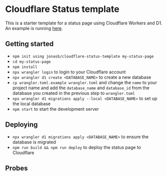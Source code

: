 # Cloudflare Status template

This is a starter template for a status page using Cloudflare Workers and D1.
An example is running [here](https://cloudflare-status-template.dossierhq.workers.dev).

## Getting started

- `npm init using jonasb/cloudflare-status-template my-status-page`
- `cd my-status-page`
- `npm install`
- `npx wrangler login` to login to your Cloudflare account
- `npx wrangler d1 create <DATABASE_NAME>` to create a new database
- `cp wrangler.toml.example wrangler.toml` and change the `name` to your
  project name and add the `database_name` and `database_id` from the database
  you created in the previous step to `wrangler.toml`
- `npx wrangler d1 migrations apply --local <DATABASE_NAME>` to set up the local
  database
- `npm start` to start the development server

## Deploying

- `npx wrangler d1 migrations apply <DATABASE_NAME>` to ensure the database is migrated
- `npm run build && npm run deploy` to deploy the status page to Cloudflare

## Probes
